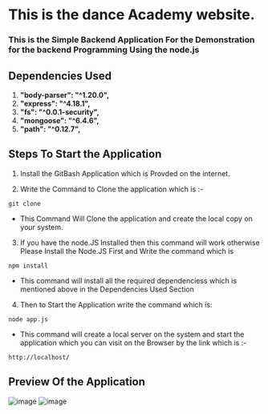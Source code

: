 # This is the dance Academy website.
### This is the Simple Backend Application For the Demonstration for the backend Programming Using the node.js

## Dependencies Used
1. **"body-parser": "^1.20.0",**
2. **"express": "^4.18.1",**
3. **"fs": "^0.0.1-security",**
4. **"mongoose": "^6.4.6",**
5. **"path": "^0.12.7",**

## Steps To Start the Application

1. Install the GitBash Application which is Provded on the internet.

2. Write the Command to Clone the application which is :-
```
git clone
```
- This Command Will Clone the application and create the local copy on your system.

3. If you have the node.JS Installed then this command will work otherwise Please Install the Node.JS First and Write the command which is
```
npm install
```
- This command will install all the required dependenciess which is mentioned above in the Dependencies Used Section

4. Then to Start the Application write the command which is:
```
node app.js
```
- This command will create a local server on the system and start  the application which you can visit on the Browser by the link which is :-
```
http://localhost/
```
## Preview Of the Application
![image](https://user-images.githubusercontent.com/75381077/180284013-573e0576-cebe-4bdb-9517-c2f3c8a21593.png)
![image](https://user-images.githubusercontent.com/75381077/180284154-b5a8a846-4dcb-4091-b4fa-c06c0a11abc3.png)


